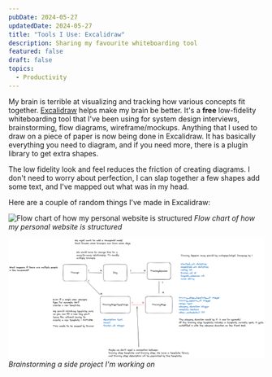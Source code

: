 ```yaml
---
pubDate: 2024-05-27
updatedDate: 2024-05-27
title: "Tools I Use: Excalidraw"
description: Sharing my favourite whiteboarding tool
featured: false
draft: false
topics:
  - Productivity
---
```

My brain is terrible at visualizing and tracking how various concepts fit together. [Excalidraw](https://excalidraw.com/) helps make my brain be better. It's a **free** low-fidelity whiteboarding tool that I've been using for system design interviews, brainstorming, flow diagrams, wireframe/mockups. Anything that I used to draw on a piece of paper is now being done in Excalidraw. It has basically everything you need to diagram, and if you need more, there is a plugin library to get extra shapes. 

The low fidelity look and feel reduces the friction of creating diagrams. I don't need to worry about perfection, I can slap together a few shapes add some text, and I've mapped out what was in my head. 

Here are a couple of random things I've made in Excalidraw:

![Flow chart of how my personal website is structured](https://github.com/jonathanyeong/personal-website/assets/3861088/55838772-f679-413d-ab1e-453bbc5c3f14)
*Flow chart of how my personal website is structured*

![Brainstorming a side project](https://github.com/jonathanyeong/home-alone/blob/main/home_alone_design_v2.png?raw=true)
*Brainstorming a side project I'm working on*